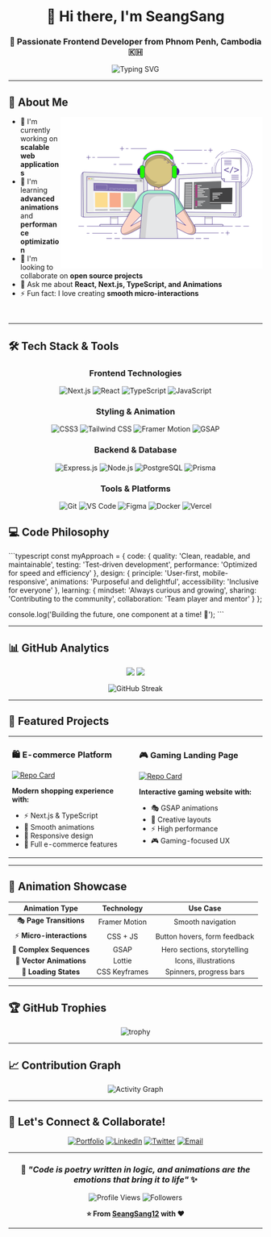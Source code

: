 <div align="center">

# 👋 Hi there, I'm **SeangSang**

### 🚀 Passionate Frontend Developer from Phnom Penh, Cambodia 🇰🇭

<img src="https://readme-typing-svg.herokuapp.com?font=Fira+Code&pause=1000&color=36BCF7&center=true&vCenter=true&width=435&lines=Frontend+Developer;Animation+Enthusiast;TypeScript+Lover;Next.js+Expert" alt="Typing SVG" />

</div>

---

## 🎯 About Me

<img align="right" alt="Coding" width="400" src="https://raw.githubusercontent.com/devSouvik/devSouvik/master/gif3.gif">

- 🔭 I'm currently working on **scalable web applications**
- 🌱 I'm learning **advanced animations** and **performance optimization**
- 👯 I'm looking to collaborate on **open source projects**
- 💬 Ask me about **React, Next.js, TypeScript, and Animations**
- ⚡ Fun fact: I love creating **smooth micro-interactions**

<br clear="both"/>

---

## 🛠️ Tech Stack & Tools

<div align="center">

### Frontend Technologies
![Next.js](https://img.shields.io/badge/Next.js-000000?style=for-the-badge&logo=next.js&logoColor=white)
![React](https://img.shields.io/badge/React-20232A?style=for-the-badge&logo=react&logoColor=61DAFB)
![TypeScript](https://img.shields.io/badge/TypeScript-007ACC?style=for-the-badge&logo=typescript&logoColor=white)
![JavaScript](https://img.shields.io/badge/JavaScript-F7DF1E?style=for-the-badge&logo=javascript&logoColor=black)

### Styling & Animation
![CSS3](https://img.shields.io/badge/CSS3-1572B6?style=for-the-badge&logo=css3&logoColor=white)
![Tailwind CSS](https://img.shields.io/badge/Tailwind_CSS-38B2AC?style=for-the-badge&logo=tailwind-css&logoColor=white)
![Framer Motion](https://img.shields.io/badge/Framer_Motion-black?style=for-the-badge&logo=framer&logoColor=blue)
![GSAP](https://img.shields.io/badge/GSAP-88CE02?style=for-the-badge&logo=greensock&logoColor=white)

### Backend & Database
![Express.js](https://img.shields.io/badge/Express.js-000000?style=for-the-badge&logo=express&logoColor=white)
![Node.js](https://img.shields.io/badge/Node.js-43853D?style=for-the-badge&logo=node.js&logoColor=white)
![PostgreSQL](https://img.shields.io/badge/PostgreSQL-316192?style=for-the-badge&logo=postgresql&logoColor=white)
![Prisma](https://img.shields.io/badge/Prisma-3982CE?style=for-the-badge&logo=Prisma&logoColor=white)

### Tools & Platforms
![Git](https://img.shields.io/badge/Git-F05032?style=for-the-badge&logo=git&logoColor=white)
![VS Code](https://img.shields.io/badge/VS_Code-007ACC?style=for-the-badge&logo=visual-studio-code&logoColor=white)
![Figma](https://img.shields.io/badge/Figma-F24E1E?style=for-the-badge&logo=figma&logoColor=white)
![Docker](https://img.shields.io/badge/Docker-2496ED?style=for-the-badge&logo=docker&logoColor=white)
![Vercel](https://img.shields.io/badge/Vercel-000000?style=for-the-badge&logo=vercel&logoColor=white)

</div>

## 💻 Code Philosophy

\`\`\`typescript
const myApproach = {
  code: {
    quality: 'Clean, readable, and maintainable',
    testing: 'Test-driven development',
    performance: 'Optimized for speed and efficiency'
  },
  design: {
    principle: 'User-first, mobile-responsive',
    animations: 'Purposeful and delightful',
    accessibility: 'Inclusive for everyone'
  },
  learning: {
    mindset: 'Always curious and growing',
    sharing: 'Contributing to the community',
    collaboration: 'Team player and mentor'
  }
};

console.log('Building the future, one component at a time! 🚀');
\`\`\`

---

## 📊 GitHub Analytics

<div align="center">

<img height="180em" src="https://github-readme-stats.vercel.app/api?username=SeangSang12&show_icons=true&theme=tokyonight&hide_border=true&count_private=true&include_all_commits=true" />
<img height="180em" src="https://github-readme-stats.vercel.app/api/top-langs/?username=SeangSang12&layout=compact&theme=tokyonight&hide_border=true&langs_count=8" />

</div>

<div align="center">

![GitHub Streak](https://github-readme-streak-stats.herokuapp.com/?user=SeangSang12&theme=tokyonight&hide_border=true)

</div>

---

## 🌟 Featured Projects

<div align="center">

<table>
<tr>
<td width="50%">

### 🛍️ E-commerce Platform
[![Repo Card](https://github-readme-stats.vercel.app/api/pin/?username=SeangSang12&repo=shop.github.io&theme=tokyonight&hide_border=true)](https://github.com/SeangSang12/shop.github.io)

**Modern shopping experience with:**
- ⚡ Next.js & TypeScript
- 🎨 Smooth animations
- 📱 Responsive design
- 🛒 Full e-commerce features

</td>
<td width="50%">

### 🎮 Gaming Landing Page
[![Repo Card](https://github-readme-stats.vercel.app/api/pin/?username=ligagaming&repo=landingPage&theme=tokyonight&hide_border=true)](https://github.com/ligagaming/landingPage)

**Interactive gaming website with:**
- 🎭 GSAP animations
- 🎨 Creative layouts
- ⚡ High performance
- 🎮 Gaming-focused UX

</td>
</tr>
</table>

</div>

---

## 🎨 Animation Showcase

<div align="center">

| Animation Type | Technology | Use Case |
|:---:|:---:|:---:|
| 🎭 **Page Transitions** | Framer Motion | Smooth navigation |
| ⚡ **Micro-interactions** | CSS + JS | Button hovers, form feedback |
| 🎪 **Complex Sequences** | GSAP | Hero sections, storytelling |
| 🎨 **Vector Animations** | Lottie | Icons, illustrations |
| 💫 **Loading States** | CSS Keyframes | Spinners, progress bars |

</div>

---

## 🏆 GitHub Trophies

<div align="center">

![trophy](https://github-profile-trophy.vercel.app/?username=SeangSang12&theme=tokyonight&no-frame=true&no-bg=false&margin-w=4)

</div>

---

## 📈 Contribution Graph

<div align="center">

![Activity Graph](https://github-readme-activity-graph.vercel.app/graph?username=SeangSang12&theme=tokyo-night&hide_border=true)

</div>

---

## 🤝 Let's Connect & Collaborate!

<div align="center">

[![Portfolio](https://img.shields.io/badge/🌐_Portfolio-FF5722?style=for-the-badge&logoColor=white)](https://seangsang.dev)
[![LinkedIn](https://img.shields.io/badge/LinkedIn-0077B5?style=for-the-badge&logo=linkedin&logoColor=white)](https://linkedin.com/in/seangsang)
[![Twitter](https://img.shields.io/badge/Twitter-1DA1F2?style=for-the-badge&logo=twitter&logoColor=white)](https://twitter.com/seangsang12)
[![Email](https://img.shields.io/badge/Email-D14836?style=for-the-badge&logo=gmail&logoColor=white)](mailto:seangsang.dev@gmail.com)

</div>

---

<div align="center">

### 💭 *"Code is poetry written in logic, and animations are the emotions that bring it to life"* ✨

![Profile Views](https://komarev.com/ghpvc/?username=SeangSang12&color=blueviolet&style=for-the-badge&label=Profile+Views)
![Followers](https://img.shields.io/github/followers/SeangSang12?style=for-the-badge&color=blue&labelColor=black)

**⭐ From [SeangSang12](https://github.com/SeangSang12) with ❤️**

</div>

---

